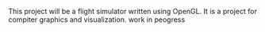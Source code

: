 This project will be a flight simulator written using OpenGL.
It is a project for compiter graphics and visualization.
work in peogress

